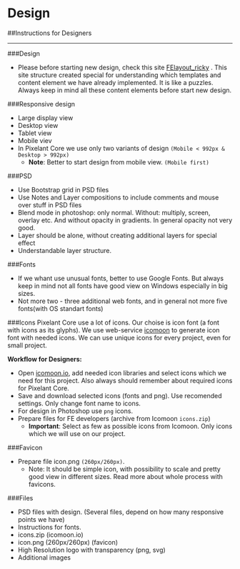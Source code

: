 # Design
##Instructions for Designers

---

###Design
* Please before starting new design, check this site [FElayout_ricky](http://felayout_ricky.testserver.pixelant.nu/) . This site structure created special for understanding which templates and content element we have already implemented. It is like a puzzles. Always keep in mind all these content elements before start new design.

###Responsive design
* Large display view
* Desktop view
* Tablet view
* Mobile viev
* In Pixelant Core we use only two variants of design ```(Mobile < 992px & Desktop > 992px)```
  * **Note**: Better to start design from mobile view. ```(Mobile first)```

###PSD
* Use Bootstrap grid in PSD files
* Use Notes and Layer compositions to include comments and mouse over stuff in PSD files
* Blend mode in photoshop: only normal. Without: multiply, screen, overlay etc. And without opacity in gradients. In general opacity not very good.
* Layer should be alone, without creating additional layers for special effect
* Understandable layer structure.


###Fonts
* If we whant use unusual fonts, better to use Google Fonts. But always keep in mind not all fonts have good view on Windows especially in big sizes.
* Not more two - three additional web fonts, and in general not more five fonts(with OS standart fonts)


###Icons
Pixelant Core use a lot of icons. Our choise is icon font (a font with icons as its glyphs). We use web-service [icomoon](https://icomoon.io/) to generate icon font with needed icons. We can use unique icons for every project, even for small project.  

**Workflow for Designers:**  

* Open [icomoon.io](https://icomoon.io/), add needed icon libraries and select icons which we need for this project. Also always should remember about required icons for Pixelant Core.
* Save and download selected icons (fonts and png). Use recomended settings. Only change font name to icons.
* For design in Photoshop use ```png``` icons.
* Prepare files for FE developers (archive from Icomoon ```icons.zip```)
  * **Important**: Select as few as possible icons from Icomoon. Only icons which we will use on our project.


###Favicon
* Prepare file icon.png ```(260px/260px)```.
  * Note: It should be simple icon, with possibility to scale and pretty good view in different sizes. Read more about whole process with favicons.


###Files
* PSD files with design. (Several files, depend on how many responsive points we have)
* Instructions for fonts.
* icons.zip (icomoon.io)
* icon.png (260px/260px) (favicon)
* High Resolution logo with transparency (png, svg)
* Additional images
